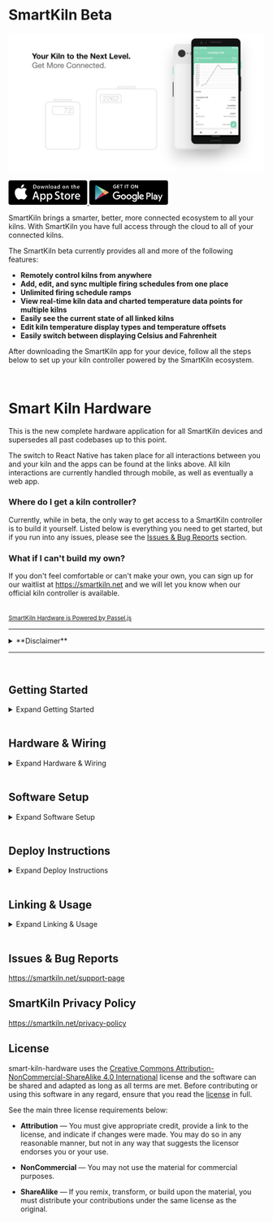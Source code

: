 # SmartKiln Beta

![smart-kiln-hardware-header](docs/images/smart-kiln-hardware-header.png)

<p align="left">
  <a href="https://testflight.apple.com/join/0vnadjan" target="_blank">
    <img height="48px" src="docs/images/download-apple.png" alt="Download on Apple App Store" />
  </a>
  <a href="https://play.google.com/store/apps/details?id=com.smartkilnrnb&ah=JB0JJlthaT0pzv7eerekxm7VE1c" target="_blank">
    <img height="48px" src="docs/images/download-google.png" alt="Download on Google Play Store" />
    </a>
</p >

SmartKiln brings a smarter, better, more connected ecosystem to all your kilns. With SmartKiln you have full access through the cloud to all of your connected kilns.

The SmartKiln beta currently provides all and more of the following features:

- **Remotely control kilns from anywhere**
- **Add, edit, and sync multiple firing schedules from one place**
- **Unlimited firing schedule ramps**
- **View real-time kiln data and charted temperature data points for multiple kilns**
- **Easily see the current state of all linked kilns**
- **Edit kiln temperature display types and temperature offsets**
- **Easily switch between displaying Celsius and Fahrenheit**

After downloading the SmartKiln app for your device, follow all the steps below to set up your kiln controller powered by the SmartKiln ecosystem.

<br />

# Smart Kiln Hardware

This is the new complete hardware application for all SmartKiln devices and supersedes all past codebases up to this point.

The switch to React Native has taken place for all interactions between you and your kiln and the apps can be found at the links above. All kiln interactions are currently handled through mobile, as well as eventually a web app.

### Where do I get a kiln controller?

Currently, while in beta, the only way to get access to a SmartKiln controller is to build it yourself. Listed below is everything you need to get started, but if you run into any issues, please see the [Issues & Bug Reports](#issues-&-bug-reports) section.

### What if I can't build my own?

If you don't feel comfortable or can't make your own, you can sign up for our waitlist at https://smartkiln.net and we will let you know when our official kiln controller is available.

<br/>

<a href="https://github.com/ZachJMoore/passeljs">
  <small>SmartKiln Hardware is Powered by Passel.js</small>
</a>

<hr/>

<details>
<summary>**Disclaimer**</summary>

<br />

The SmartKiln is provided by myself and the maintainers "as is" and "with all faults." I and the maintainers make no representations or warranties of any kind concerning the safety, suitability, lack of viruses or bugs, inaccuracies, typographical errors, or other harmful components of the SmartKiln. There are inherent dangers in the use of any software and hardware, and you are solely responsible for determining whether the SmartKiln is compatible with your kiln and hardware, as well as any other software installed on your hardware. You are also solely responsible for the protection of yourself, kilns, hardware, and backup of your data. I and the maintainers will not be liable for any damages you may suffer in connection with using, modifying, or distributing the SmartKiln. By using any part of the SmartKiln, you accept sole responsibility of any and all damage or harm caused by yourself or SmartKiln products.

</details>
<hr/>

<br />

## Getting Started

<details>
<summary>Expand Getting Started</summary>

<br />

To get started, download the [latest release](https://github.com/ZachJMoore/smart-kiln-hardware/releases), make sure to rename .env.example to .env. You can do so with the following command from the root project directory:

```
$ mv .env.example .env
```

Look over the .env configuration and ensure that all the settings are correct. The only section you have to worry about if you only intend to install the required dependencies are the hardware versions. There are instructions below for configuring and correctly setting your version numbers.

Please follow, in full, each section below to set up your hardware and the SmartKiln software.

</details>

<br />

## Hardware & Wiring

<details>
<summary>Expand Hardware & Wiring</summary>

<br />

Each SmartKiln software component that deals with hardware has a README with wiring and hardware information.

### Parts and Wiring README's

- Raspberry Pi (already setup with Raspbian)
- Raspberry Pi Case
- Power Supply
- SD Card
- [Relays](/app/components/Kiln/lib/Relays/README.md)
- [Thermocouples and Amplifiers](/app/components/Kiln/lib/ThermoSensor/README.md)
- [Displays](/app/components/Display/README.md)

</details>

<br />

## Software Setup

<details>
<summary>Expand Software Setup</summary>

<br />

This project includes a WiFi Manager under the hood that is used for controlling WLAN vs ap modes. It currently needs more testing and is not enabled. The WiFi mode switching is based on this answer from [StackExchange](https://raspberrypi.stackexchange.com/questions/93311/switch-between-wifi-client-and-access-point-without-reboot/93312#93312).

Even though it as not enabled, the install instructions for the WiFi Manager dependencies are listed below for future use, documentation, and testing purposes.

### Dependencies

The following are the basics of what we need: Node, SPI, I2C, ZeroConf, forever & forever-service, node_modules, and optional systemd-networkd helper tools & systemd-networkd setup.

#### Installing Node

**Node for Pi Zero W:**

```
    $ curl -o node-v9.7.1-linux-armv6l.tar.gz https://nodejs.org/dist/v9.7.1/node-v9.7.1-linux-armv6l.tar.gz && tar -xzf node-v9.7.1-linux-armv6l.tar.gz && sudo cp -r node-v9.7.1-linux-armv6l/* /usr/local/
```

**Node for Pi 3B+:**

```
    $ curl -sL https://deb.nodesource.com/setup_10.x | sudo -E bash -
    $ sudo apt-get install -y nodejs
```

#### SPI, I2C

**Command Line:**

```
    $ sudo raspi-config
    -> Interfacing Options -> SPI
    -> Interfacing Options -> I2C
```

**Boot Config**

If you'd rather enable these from the very start, in your sd card after installing raspbian, edit /boot/config.txt and append the following lines:

```
    dtparam=spi=on
    dtparam=i2c_arm=on
```

#### ZeroConf

We also need helper tools for ZeroConf. Run the following commands:

```
    $ sudo apt-get install libavahi-compat-libdnssd-dev
```

#### forever & forever-service

Used for keeping everything alive after reboots or bugs happen

```
    $ npm install -g --save forever forever-service
```

#### Node Modules

That all for required dependencies! Run the following command and move onto the usage section.

```
    $ npm install
```

<br/>
<hr>
<br />

**OPTIONAL:** Not required in the current version.

<details>
<summary>Expand WiFi Manager Setup</summary>

<br />

#### systemd-networkd

Just a few helper tools. Run the follow:

```
    $ sudo apt install rng-tools
```

#### systemd-networkd Setup

There is some setup before we can use systemd-networkd

**Automatic**

smart-kiln-hardware provides a setup script that tries to copy and edit all the necessary files for you.

```
    $ sudo npm run setup
```

**Manual**

If you prefer to do it manually or run into issues, you can follow the StackExchange answer linked above. Although as the project changes, the setup script applies addition steps to make everything work. It is recommended not to do this manually.

</details>

</details>

<br />

## Deploy Instructions

<details>

<summary>Expand Deploy Instructions</summary>

<br />

Before first deploying, make sure to run the app with `npm start` to make sure everything is configured correctly, then proceed to the following:

**Install & Start**

```
$ npm run service:install
```

**Stop & Delete**

```
$ npm run service:delete
```

### Commands to interact with the service

- Start - "sudo service smart-kiln-hardware start"
- Stop - "sudo service smart-kiln-hardware stop"
- Status - "sudo service smart-kiln-hardware status"
- Restart - "sudo service smart-kiln-hardware restart"

</details>

<br />

## Linking & Usage

<details>
<summary>Expand Linking & Usage</summary>

<br />

All kilns are currently being strictly manually linked to your account while in the beta. If you have downloaded the SmartKiln app, created an account, set up your SmartKiln controller, and have all the appropriate hardware correctly assembled and attached to your kiln, you can follow the steps below:

- Login to the email you used for your account at SmartKiln
- Compose an email to <a href="mailto:contact@smartkiln.net">contact@smartkiln.net</a>
- Set the subject title to: `SmartKiln Link Request`
- In the email body, please include the following in order
  - **Kiln UUID & ID Number**. Your kiln UUID can be found, from the directory you started the SmartKiln hardware app in, at the following file `app/storage/internal/Authentication/state.json`. In this file, your UUID and ID are under the account section. If there is no information in this section, your kiln has not connected to our servers yet and most likely is just not connected to a network, behind a firewall, or is incorrectly configured.
  - **User Account Identification**. You can find your account identification in the SmartKiln app settings. As of 10/3/2019, this information is listed in the top left. It will be in the following format: "number"."Your Name", for example, "1.Smart Kiln".

After receiving this information, we will make the changes to your account on our end and will email you once this has been completed. You will be able to find your kiln listed in the SmartKiln app under the home page. If you don't immediately see it, try refreshing or restarting the app.

</details>

<br />

## Issues & Bug Reports

https://smartkiln.net/support-page

## SmartKiln Privacy Policy

https://smartkiln.net/privacy-policy

## License

smart-kiln-hardware uses the [Creative Commons Attribution-NonCommercial-ShareAlike 4.0 International](https://creativecommons.org/licenses/by-nc-sa/4.0/) license and the software can be shared and adapted as long as all terms are met. Before contributing or using this software in any regard, ensure that you read the [license](https://creativecommons.org/licenses/by-nc-sa/4.0/legalcode) in full.

See the main three license requirements below:

- **Attribution** — You must give appropriate credit, provide a link to the license, and indicate if changes were made. You may do so in any reasonable manner, but not in any way that suggests the licensor endorses you or your use.

- **NonCommercial** — You may not use the material for commercial purposes.

- **ShareAlike** — If you remix, transform, or build upon the material, you must distribute your contributions under the same license as the original.
